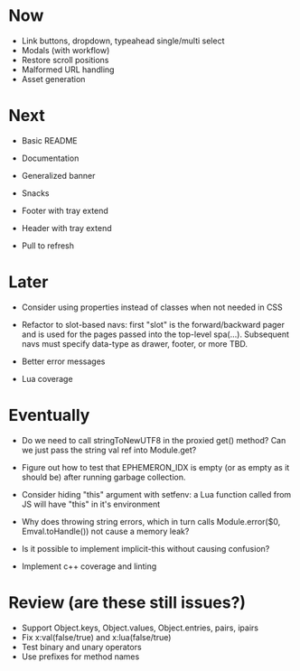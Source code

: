 # Now

- Link buttons, dropdown, typeahead single/multi select
- Modals (with workflow)
- Restore scroll positions
- Malformed URL handling
- Asset generation

# Next

- Basic README
- Documentation

- Generalized banner
- Snacks
- Footer with tray extend
- Header with tray extend
- Pull to refresh

# Later

- Consider using properties instead of classes when not needed in CSS

- Refactor to slot-based navs: first "slot" is the forward/backward pager and
  is used for the pages passed into the top-level spa(...). Subsequent navs must
  specify data-type as drawer, footer, or more TBD.

- Better error messages
- Lua coverage

# Eventually

- Do we need to call stringToNewUTF8 in the proxied get() method? Can we just
  pass the string val ref into Module.get?

- Figure out how to test that EPHEMERON_IDX is empty (or as empty as it should
  be) after running garbage collection.

- Consider hiding "this" argument with setfenv: a Lua function called from JS
  will have "this" in it's environment

- Why does throwing string errors, which in turn
  calls Module.error($0, Emval.toHandle(<str>))
  not cause a memory leak?

- Is it possible to implement implicit-this
  without causing confusion?

- Implement c++ coverage and linting

# Review (are these still issues?)

- Support Object.keys, Object.values,
  Object.entries, pairs, ipairs
- Fix x:val(false/true) and x:lua(false/true)
- Test binary and unary operators
- Use prefixes for method names
